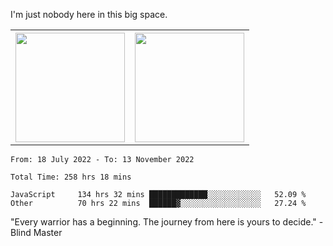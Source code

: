 I'm just nobody here in this big space.
<table>
  <tr>
    <th>
        <img height="175em" src="https://github-readme-stats.vercel.app/api/top-langs/?username=introbond&hide=css,html&layout=compact&theme=nord" />
    </th>
    <th><img height="175em" src="https://github-readme-stats.vercel.app/api/?username=introbond&theme=nord&show_icons=true&hide_border=true&&count_private=true&include_all_commits=true" /></th>
  </tr>
</table>

<!--START_SECTION:waka-->

```text
From: 18 July 2022 - To: 13 November 2022

Total Time: 258 hrs 18 mins

JavaScript     134 hrs 32 mins █████████████░░░░░░░░░░░░   52.09 %
Other          70 hrs 22 mins  ██████▓░░░░░░░░░░░░░░░░░░   27.24 %
```

<!--END_SECTION:waka-->

"Every warrior has a beginning. The journey from here is yours to decide."  -Blind Master
